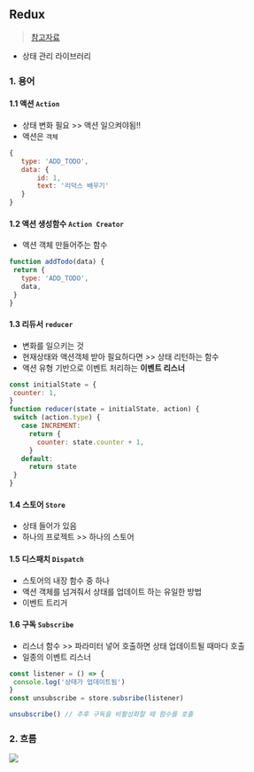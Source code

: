 ## Redux
> [참고자료](https://kyun2da.dev/%EB%9D%BC%EC%9D%B4%EB%B8%8C%EB%9F%AC%EB%A6%AC/Redux-%EC%A0%95%EB%A6%AC/)
- 상태 관리 라이브러리

### 1. 용어
#### 1.1 액션 `Action`
- 상태 변화 필요 >> 액션 일으켜야됨!!
- 액션은 `객체` 

```javascript
{
   type: 'ADD_TODO',
   data: {
       id: 1,
       text: '리덕스 배우기'
   }
}
```

#### 1.2 액션 생성함수 `Action Creator`
- 액션 객체 만들어주는 함수


```javascript
function addTodo(data) {
 return {
   type: 'ADD_TODO',
   data,
 }
}
```
#### 1.3 리듀서 `reducer`
- 변화를 일으키는 것
- 현재상태와 액션객체 받아 필요하다면 >> 상태 리턴하는 함수
- 액션 유형 기반으로 이벤트 처리하는 **이벤트 리스너**


```javascript
const initialState = {
 counter: 1,
}
function reducer(state = initialState, action) {
 switch (action.type) {
   case INCREMENT:
     return {
       counter: state.counter + 1,
     }
   default:
     return state
 }
}
```

#### 1.4 스토어 `Store`
- 상태 들어가 있음 
- 하나의 프로젝트 >> 하나의 스토어

#### 1.5 디스패치 `Dispatch`
- 스토어의 내장 함수 중 하나
- 액션 객체를 넘겨줘서 상태를 업데이트 하는 유일한 방법
- 이벤트 트리거

#### 1.6 구독 `Subscribe`
- 리스너 함수 >> 파라미터 넣어 호출하면 상태 업데이트될 때마다 호출
- 일종의 이벤트 리스너

```javascript
const listener = () => {
 console.log('상태가 업데이트됨')
}
const unsubscribe = store.subsribe(listener)

unsubscribe() // 추후 구독을 비활성화할 때 함수를 호출
```

### 2. 흐름
![](https://kyun2da.dev/c98922b5a476e12b853576324f12f5c4/redux-data-flow.gif)

